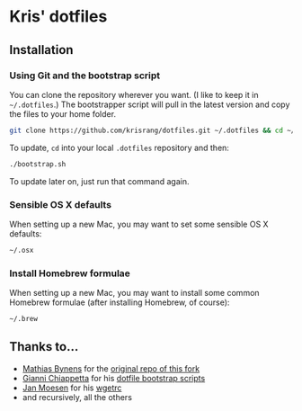 # Kris' dotfiles

## Installation

### Using Git and the bootstrap script

You can clone the repository wherever you want. (I like to keep it in `~/.dotfiles`.) The bootstrapper script will pull in the latest version and copy the files to your home folder.

```bash
git clone https://github.com/krisrang/dotfiles.git ~/.dotfiles && cd ~/.dotfiles && ./bootstrap.sh
```

To update, `cd` into your local `.dotfiles` repository and then:

```bash
./bootstrap.sh
```

To update later on, just run that command again.

### Sensible OS X defaults

When setting up a new Mac, you may want to set some sensible OS X defaults:

```bash
~/.osx
```

### Install Homebrew formulae

When setting up a new Mac, you may want to install some common Homebrew formulae (after installing Homebrew, of course):

```bash
~/.brew
```

## Thanks to…

* [Mathias Bynens](http://mths.be/) for the [original repo of this fork](https://github.com/mathiasbynens/dotfiles)
* [Gianni Chiappetta](http://gf3.ca/) for his [dotfile bootstrap scripts](https://github.com/gf3/dotfiles)
* [Jan Moesen](http://jan.moesen.nu/) for his [wgetrc](https://github.com/janmoesen/tilde)
* and recursively, all the others